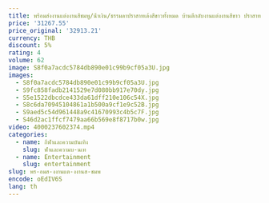 ```yaml
---
title: พร้อมส่งงานแต่งงานสีชมพู/น้ําเงิน/ธรรมดาปราสาทเด้งสีขาวทั้งหมด บ้านตีกลับงานแต่งงานสีขาว ปราสาทกระโดดสีขาวพอง
price: '31267.55'
price_original: '32913.21'
currency: THB
discount: 5%
rating: 4
volume: 62
image: S8f0a7acdc5784db890e01c99b9cf05a3U.jpg
images:
  - S8f0a7acdc5784db890e01c99b9cf05a3U.jpg
  - S9fc858fadb2141529e7d080bb917e70dy.jpg
  - S5e1522dbcdce433da61dff210e106c54X.jpg
  - S8c6da70945104861a1b500a9cf1e9c52B.jpg
  - S9aed5c54d961448a9c41670993c4b5c7F.jpg
  - S46d2ac1ffcf7479aa66b569e8f8717b0w.jpg
video: 4000237602374.mp4
categories:
  - name: กีฬาและความบันเทิง
    slug: ฬาและความบ-นเท
  - name: Entertainment
    slug: entertainment
slug: พร-อมส-งงานแต-งงานส-ชมพ
encode: oEdIV6S
lang: th
---
```

  